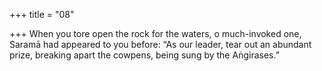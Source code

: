+++
title = "08"

+++
When you tore open the rock for the waters, o much-invoked one,  Saramā had appeared to you before:
“As our leader, tear out an abundant prize, breaking apart the cowpens,  being sung by the Aṅgirases.”